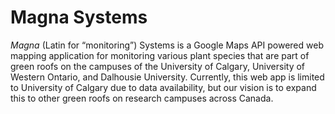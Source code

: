 Magna Systems
================
*Magna* (Latin for “monitoring”) Systems is a Google Maps API powered web mapping application for monitoring various plant species that are part of green roofs on the campuses of the University of Calgary, University of Western Ontario, and Dalhousie University. Currently, this web app is limited to University of Calgary due to data availability, but our vision is to expand this to other green roofs on research campuses across Canada.
